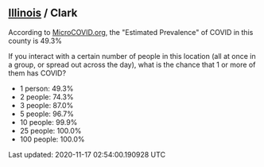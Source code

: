 
## [Illinois](/united-states/illinois) / Clark

According to [MicroCOVID.org](http://microcovid.org),
the "Estimated Prevalence" of COVID in this county is 49.3%

If you interact with a certain number of people in this location
(all at once in a group, or spread out across the day), what is the chance that
1 or more of them has COVID?

- 1 person: 49.3%
- 2 people: 74.3%
- 3 people: 87.0%
- 5 people: 96.7%
- 10 people: 99.9%
- 25 people: 100.0%
- 100 people: 100.0%

Last updated: 2020-11-17 02:54:00.190928 UTC
